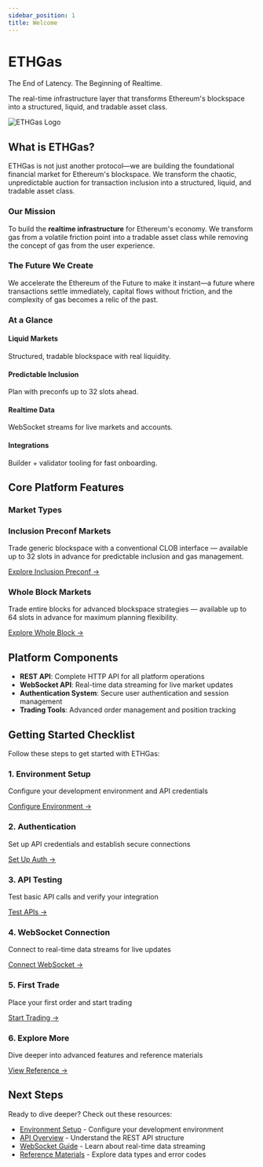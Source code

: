 ```yaml
---
sidebar_position: 1
title: Welcome
---
```


<div className="hero hero--primary" style={{padding: '4rem 0', background: 'transparent', color: 'var(--ifm-color-content)'}}>
  <div className="container">
    <div className="row">
      <div className="col col--8">
        <h1 className="hero__title" style={{fontSize: '3rem', fontWeight: 'bold', marginBottom: '1rem'}}>
          ETHGas
        </h1>
        <p className="hero__subtitle" style={{fontSize: '1.5rem', fontWeight: '600', marginBottom: '1rem', color: 'var(--ifm-color-primary)'}}>
          The End of Latency. The Beginning of Realtime.
        </p>
        <p className="hero__subtitle" style={{fontSize: '1.25rem', marginBottom: '2rem'}}>
          The real-time infrastructure layer that transforms Ethereum's blockspace into a structured, liquid, and tradable asset class.
        </p>
      </div>
      <div className="col col--4" style={{textAlign: 'center'}}>
        <img src="/img/eg_logo_w+b.png" alt="ETHGas Logo" style={{maxWidth: '200px', height: 'auto'}} />
      </div>
    </div>
  </div>
</div>

## What is ETHGas?

<div className="row">
  <div className="col col--12">
    <p>
      ETHGas is not just another protocol—we are building the foundational financial market for Ethereum's blockspace. We transform the chaotic, unpredictable auction for transaction inclusion into a structured, liquid, and tradable asset class.
    </p>
    <h3>Our Mission</h3>
    <p>
      To build the <strong>realtime infrastructure</strong> for Ethereum's economy. We transform gas from a volatile friction point into a tradable asset class while removing the concept of gas from the user experience.
    </p>
    <h3>The Future We Create</h3>
    <p>
      We accelerate the Ethereum of the Future to make it instant—a future where transactions settle immediately, capital flows without friction, and the complexity of gas becomes a relic of the past.
    </p>
  </div>
  </div>

<div className="glance-section" style={{ marginTop: '1rem' }}>
  <h3 className="gradient-text" style={{ marginTop: 0, marginBottom: '0.75rem' }}>At a Glance</h3>
  <div className="row glance-grid">
      <div className="col col--3">
        <div className="feature-card glance-card-item text--center">
          <h4>Liquid Markets</h4>
          <p>Structured, tradable blockspace with real liquidity.</p>
        </div>
      </div>
      <div className="col col--3">
        <div className="feature-card glance-card-item text--center">
          <h4>Predictable Inclusion</h4>
          <p>Plan with preconfs up to 32 slots ahead.</p>
        </div>
      </div>
      <div className="col col--3">
        <div className="feature-card glance-card-item text--center">
          <h4>Realtime Data</h4>
          <p>WebSocket streams for live markets and accounts.</p>
        </div>
      </div>
      <div className="col col--3">
        <div className="feature-card glance-card-item text--center">
          <h4>Integrations</h4>
          <p>Builder + validator tooling for fast onboarding.</p>
        </div>
      </div>
  </div>
</div>

## Core Platform Features

### Market Types

<div className="row" style={{ marginTop: '0.5rem' }}>
  <div className="col col--6">
    <div className="feature-card" style={{ height: '100%' }}>
      <h3>Inclusion Preconf Markets</h3>
      <p>Trade generic blockspace with a conventional CLOB interface — available up to 32 slots in advance for predictable inclusion and gas management.</p>
      <a href="/docs/api/trading/inclusion-preconf" className="button button--outline button--sm">Explore Inclusion Preconf →</a>
    </div>
  </div>
  <div className="col col--6">
    <div className="feature-card" style={{ height: '100%' }}>
      <h3>Whole Block Markets</h3>
      <p>Trade entire blocks for advanced blockspace strategies — available up to 64 slots in advance for maximum planning flexibility.</p>
      <a href="/docs/api/trading/whole-block" className="button button--outline button--sm">Explore Whole Block →</a>
    </div>
  </div>
</div>



## Platform Components

- **REST API**: Complete HTTP API for all platform operations
- **WebSocket API**: Real-time data streaming for live market updates
- **Authentication System**: Secure user authentication and session management
- **Trading Tools**: Advanced order management and position tracking

## Getting Started Checklist

Follow these steps to get started with ETHGas:

<div className="checklist-box">

<div className="row">
  <div className="col col--4">
    <div className="feature-card text--center">
      <h3>1. Environment Setup</h3>
      <p>Configure your development environment and API credentials</p>
      <a href="/docs/getting-started/connecting" className="button button--outline button--sm">
        Configure Environment →
      </a>
    </div>
  </div>
  <div className="col col--4">
    <div className="feature-card text--center">
      <h3>2. Authentication</h3>
      <p>Set up API credentials and establish secure connections</p>
      <a href="/docs/getting-started/connecting" className="button button--outline button--sm">
        Set Up Auth →
      </a>
    </div>
  </div>
  <div className="col col--4">
    <div className="feature-card text--center">
      <h3>3. API Testing</h3>
      <p>Test basic API calls and verify your integration</p>
      <a href="/docs/api/overview" className="button button--outline button--sm">
        Test APIs →
      </a>
    </div>
  </div>
  </div>

  <div className="row" style={{ marginTop: '0.5rem' }}>
  <div className="col col--4">
    <div className="feature-card text--center">
      <h3>4. WebSocket Connection</h3>
      <p>Connect to real-time data streams for live updates</p>
      <a href="/docs/websocket/overview" className="button button--outline button--sm">
        Connect WebSocket →
      </a>
    </div>
  </div>
  <div className="col col--4">
    <div className="feature-card text--center">
      <h3>5. First Trade</h3>
      <p>Place your first order and start trading</p>
      <a href="/docs/api/trading/whole-block" className="button button--outline button--sm">
        Start Trading →
      </a>
    </div>
  </div>
  <div className="col col--4">
    <div className="feature-card text--center">
      <h3>6. Explore More</h3>
      <p>Dive deeper into advanced features and reference materials</p>
      <a href="/docs/reference/data-types" className="button button--outline button--sm">
        View Reference →
      </a>
    </div>
  </div>
  </div>

</div>

## Next Steps

Ready to dive deeper? Check out these resources:

- [Environment Setup](/docs/getting-started/connecting) - Configure your development environment
- [API Overview](/docs/api/overview) - Understand the REST API structure
- [WebSocket Guide](/docs/websocket/overview) - Learn about real-time data streaming
- [Reference Materials](/docs/reference/data-types) - Explore data types and error codes
